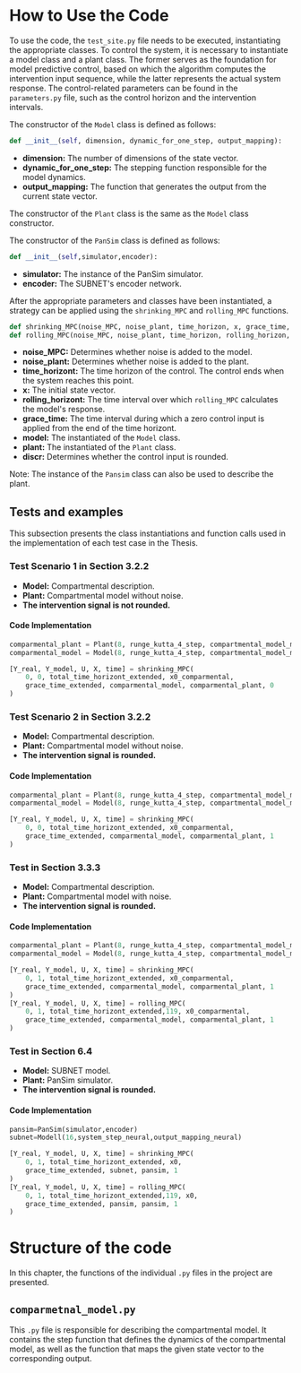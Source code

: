 # How to Use the Code 

To use the code, the `test_site.py` file needs to be executed, instantiating the appropriate classes. To control the system, it is necessary to instantiate a model class and a plant class.  The former serves as the foundation for model predictive control, based on which the algorithm computes the intervention input sequence, while the latter represents the actual system response.  The control-related parameters can be found in the `parameters.py` file, such as the control horizon and the intervention intervals.  

The constructor of the `Model` class is defined as follows:  

```python
def __init__(self, dimension, dynamic_for_one_step, output_mapping):
```
- **dimension:** The number of dimensions of the state vector.
- **dynamic_for_one_step:** The stepping function responsible for the model dynamics.
- **output_mapping:** The function that generates the output from the current state vector.

The constructor of the `Plant` class is the same as the `Model` class constructor.

The constructor of the `PanSim` class is defined as follows:  

```python
def __init__(self,simulator,encoder):
```
- **simulator:** The instance of the PanSim simulator.
- **encoder:** The SUBNET's encoder network.

After the appropriate parameters and classes have been instantiated, a strategy can be applied using the `shrinking_MPC` and `rolling_MPC` functions.  

```python
def shrinking_MPC(noise_MPC, noise_plant, time_horizon, x, grace_time, model, plant, discr):
def rolling_MPC(noise_MPC, noise_plant, time_horizon, rolling_horizon, x, grace_time, model, plant, discr):
```
- **noise_MPC:** Determines whether noise is added to the model.
- **noise_plant:** Determines whether noise is added to the plant.
- **time_horizont:** The time horizon of the control. The control ends when the system reaches this point.
- **x:** The initial state vector.
- **rolling_horizont:** The time interval over which `rolling_MPC` calculates the model's response.
- **grace_time:** The time interval during which a zero control input is applied from the end of the time horizont.
-  **model:** The instantiated of the `Model` class.
- **plant:** The instantiated of the `Plant` class.
- **discr:** Determines whether the control input is rounded.

Note: The instance of the `Pansim` class can also be used to describe the plant.

## Tests and examples

This subsection presents the class instantiations and function calls used in the implementation of each test case in the Thesis.  


### Test Scenario 1 in Section 3.2.2
- **Model:** Compartmental description.  
- **Plant:** Compartmental model without noise.  
- **The intervention signal is not rounded.**  

#### Code Implementation  
```python
comparmental_plant = Plant(8, runge_kutta_4_step, compartmental_model_mapping)
comparmental_model = Model(8, runge_kutta_4_step, compartmental_model_mapping)

[Y_real, Y_model, U, X, time] = shrinking_MPC(
    0, 0, total_time_horizont_extended, x0_comparmental, 
    grace_time_extended, comparmental_model, comparmental_plant, 0
)
```
### Test Scenario 2 in Section 3.2.2
- **Model:** Compartmental description.  
- **Plant:** Compartmental model without noise.  
- **The intervention signal is rounded.**  

#### Code Implementation  
```python
comparmental_plant = Plant(8, runge_kutta_4_step, compartmental_model_mapping)
comparmental_model = Model(8, runge_kutta_4_step, compartmental_model_mapping)

[Y_real, Y_model, U, X, time] = shrinking_MPC(
    0, 0, total_time_horizont_extended, x0_comparmental, 
    grace_time_extended, comparmental_model, comparmental_plant, 1
)
```
### Test in Section 3.3.3
- **Model:** Compartmental description.  
- **Plant:** Compartmental model with noise.  
- **The intervention signal is rounded.**  

#### Code Implementation  
```python
comparmental_plant = Plant(8, runge_kutta_4_step, compartmental_model_mapping)
comparmental_model = Model(8, runge_kutta_4_step, compartmental_model_mapping)

[Y_real, Y_model, U, X, time] = shrinking_MPC(
    0, 1, total_time_horizont_extended, x0_comparmental, 
    grace_time_extended, comparmental_model, comparmental_plant, 1
)
[Y_real, Y_model, U, X, time] = rolling_MPC(
    0, 1, total_time_horizont_extended,119, x0_comparmental, 
    grace_time_extended, comparmental_model, comparmental_plant, 1
)
```
### Test in Section 6.4
- **Model:** SUBNET model.  
- **Plant:** PanSim simulator.
- **The intervention signal is rounded.**  

#### Code Implementation  
```python
pansim=PanSim(simulator,encoder)
subnet=Modell(16,system_step_neural,output_mapping_neural)

[Y_real, Y_model, U, X, time] = shrinking_MPC(
    0, 1, total_time_horizont_extended, x0, 
    grace_time_extended, subnet, pansim, 1
)
[Y_real, Y_model, U, X, time] = rolling_MPC(
    0, 1, total_time_horizont_extended,119, x0, 
    grace_time_extended, pansim, pansim, 1
)
```
# Structure of the code
In this chapter, the functions of the individual `.py` files in the project are presented.
## `comparmetnal_model.py`
This `.py` file is responsible for describing the compartmental model. It contains the step function that defines the dynamics of the compartmental model, as well as the function that maps the given state vector to the corresponding output.


